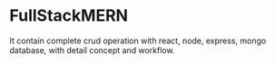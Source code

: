 # FullStackMERN
It contain complete crud operation with react, node, express, mongo database,  with detail concept and workflow.  
